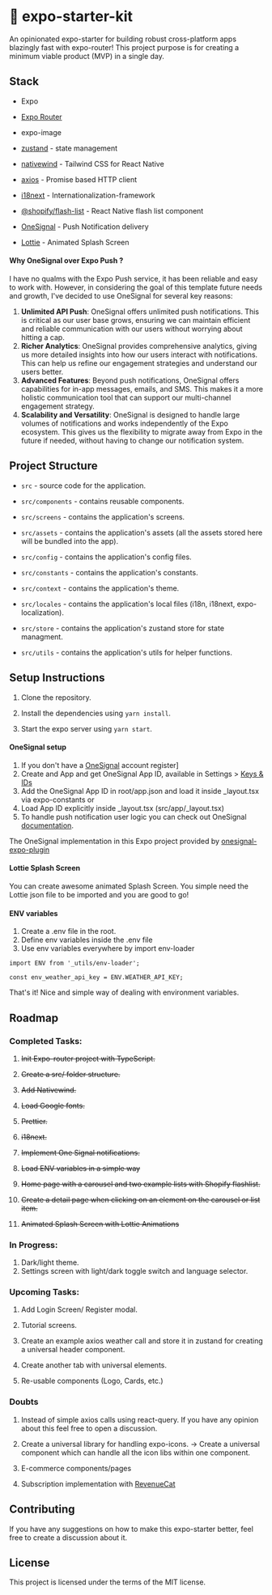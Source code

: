 # 📱 expo-starter-kit

An opinionated expo-starter for building robust cross-platform apps blazingly fast with expo-router! This project purpose is for creating a minimum viable product (MVP) in a single day.

## Stack

- Expo

- [Expo Router](https://expo.github.io/router)

- expo-image

- [zustand](https://github.com/pmndrs/zustand) - state management

- [nativewind](https://nativewind.io/) - Tailwind CSS for React Native

- [axios](https://axios-http.com/) - Promise based HTTP client

- [i18next](https://www.i18next.com/) - Internationalization-framework

- [@shopify/flash-list](https://github.com/Shopify/flash-list) - React Native flash list component

- [OneSignal](https://onesignal.com/) - Push Notification delivery

- [Lottie](https://lottiefiles.com/) - Animated Splash Screen

#### Why OneSignal over Expo Push ?

I have no qualms with the Expo Push service, it has been reliable and easy to work with. However, in considering the goal of this template future needs and growth, I've decided to use OneSignal for several key reasons:

1.  **Unlimited API Push**: OneSignal offers unlimited push notifications. This is critical as our user base grows, ensuring we can maintain efficient and reliable communication with our users without worrying about hitting a cap.
2.  **Richer Analytics**: OneSignal provides comprehensive analytics, giving us more detailed insights into how our users interact with notifications. This can help us refine our engagement strategies and understand our users better.
3.  **Advanced Features**: Beyond push notifications, OneSignal offers capabilities for in-app messages, emails, and SMS. This makes it a more holistic communication tool that can support our multi-channel engagement strategy.
4.  **Scalability and Versatility**: OneSignal is designed to handle large volumes of notifications and works independently of the Expo ecosystem. This gives us the flexibility to migrate away from Expo in the future if needed, without having to change our notification system.

## Project Structure

- `src` - source code for the application.

- `src/components` - contains reusable components.

- `src/screens` - contains the application's screens.

- `src/assets` - contains the application's assets (all the assets stored here will be bundled into the app).

- `src/config` - contains the application's config files.

- `src/constants` - contains the application's constants.

- `src/context` - contains the application's theme.

- `src/locales` - contains the application's local files (i18n, i18next, expo-localization).

- `src/store` - contains the application's zustand store for state managment.

- `src/utils` - contains the application's utils for helper functions.

## Setup Instructions

1. Clone the repository.

2. Install the dependencies using `yarn install`.

3. Start the expo server using `yarn start`.

#### OneSignal setup

1. If you don't have a [OneSignal](https://onesignal.com/) account register]
2. Create and App and get OneSignal App ID, available in Settings > [Keys & IDs](https://documentation.onesignal.com/docs/keys-and-ids)
3. Add the OneSignal App ID in root/app.json and load it inside \_layout.tsx via expo-constants or
4. Load App ID explicitly inside \_layout.tsx (src/app/\_layout.tsx)
5. To handle push notification user logic you can check out OneSignal [documentation](https://documentation.onesignal.com/docs).

The OneSignal implementation in this Expo project provided by [onesignal-expo-plugin](https://github.com/OneSignal/onesignal-expo-plugin)

#### Lottie Splash Screen

You can create awesome animated Splash Screen. You simple need the Lottie json file to be imported and you are good to go!

#### ENV variables

1. Create a .env file in the root.
2. Define env variables inside the .env file
3. Use env variables everywhere by import env-loader

`import ENV from '_utils/env-loader';`

`const env_weather_api_key = ENV.WEATHER_API_KEY;`

That's it! Nice and simple way of dealing with environment variables.

## Roadmap

### Completed Tasks:

1. ~~Init Expo-router project with TypeScript.~~

2. ~~Create a src/ folder structure.~~

3. ~~Add Nativewind.~~

4. ~~Load Google fonts.~~

5. ~~Prettier.~~

6. ~~i18next.~~
7. ~~Implement One Signal notifications.~~
8. ~~Load ENV variables in a simple way~~
9. ~~Home page with a carousel and two example lists with Shopify flashlist.~~
10. ~~Create a detail page when clicking on an element on the carousel or list item.~~
11. ~~Animated Splash Screen with Lottie Animations~~

### In Progress:

1. Dark/light theme.
2. Settings screen with light/dark toggle switch and language selector.

### Upcoming Tasks:

1. Add Login Screen/ Register modal.

2. Tutorial screens.

3. Create an example axios weather call and store it in zustand for creating a universal header component.

4. Create another tab with universal elements.

5. Re-usable components (Logo, Cards, etc.)

### Doubts

1. Instead of simple axios calls using react-query. If you have any opinion about this feel free to open a discussion.

2. Create a universal library for handling expo-icons. -> Create a universal component which can handle all the icon libs within one component.

3. E-commerce components/pages

4. Subscription implementation with [RevenueCat](https://www.revenuecat.com/)

## Contributing

If you have any suggestions on how to make this expo-starter better, feel free to create a discussion about it.

## License

This project is licensed under the terms of the MIT license.
